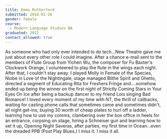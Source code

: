 ```yaml
---
title: Emma Rutherford
submitted: 2016-01-26
gender: female
course:
  - Modern Language Studies BA
graduated: 2012
contact_allowed: true
---
```


As someone who had only ever intended to do tech...New Theatre gave me just about every other role I could imagine. After a chance e-mail sent to the members of Flute Group from Yichen Wu, the composer for Fu Baxter's Clockwork Orange, I volunteered to play the flute in the wings each night. After that, I couldn't stay away. I played Molly in Female of the Species, Niobe in Love of the Nightingale, stage managed Blithe Spirit and Ghetto, directed a segment of Educating Rita for Freshers Fringe and....somehow ended up being the winner on the first night of Strictly Coming Stars in Your Eyes On Ice after being a backup dancer to my friend Lois singing Bad Romance! I loved every moment of my time with NT, the thrill of callbacks, waiting for casting phone calls that sometimes came and sometimes didn't, all night get-ins, buying 30 worth of cheap plates to hurl off a ladder, learning how to use my comms, clambering over the box office in heels for an entrance, corpsing on stage, hiring a Schneiser gun and learning how to set it up, Opening Night Saveras, after parties, my first time in Ocean...even the dreaded PPB (Post Play Blues.) I miss it. I miss it all.


